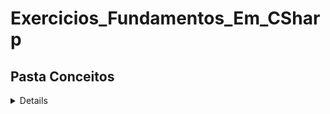 # Exercicios_Fundamentos_Em_CSharp

## Pasta Conceitos
<details>

### Exercícios
###### Exercício 1
Escreva um programa que solicita que sejam digitadas três notas de um aluno e um peso para
cada nota. Calcule e imprima a média do aluno. [ir para o código](/Conceitos/Exercicio_1/Program.cs) <br/>
###### Exercício 2
Escreva um programa semelhante ao do exercício 1, mas agora o número de notas e pesos
pode variar. O usuário deve digitar quantas notas ele desejar e, para parar, a nota -1 deve ser
digitada. Neste momento a média das notas e pesos digitados anteriormente deve ser
calculada e o resultado impresso na tela.[ir para o código](/Conceitos/Exercicio_2/Program.cs)
###### Exercício 3
1. Imprima todos os números de 10 a 25. <br/>
2. Imprima a soma dos números de 1 a 100, pulando de dois em dois (1, 3, 5, 7, etc.). <br/>
3. Começando em 0, imprima os números seguintes, enquanto a soma dos números já
impressos for menor que 100. <br/>
4. Imprima a tabuada do 9 (até o décimo valor).[ir para o código](/Conceitos/Exercicio_3/Program.cs)
</details>
